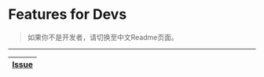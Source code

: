 # Features for Devs
> 如果你不是开发者，请切换至中文Readme页面。
---
|[Issue](https://gitee.com/mark4test/special-block-to-ask/issues?state=all)|
|-|